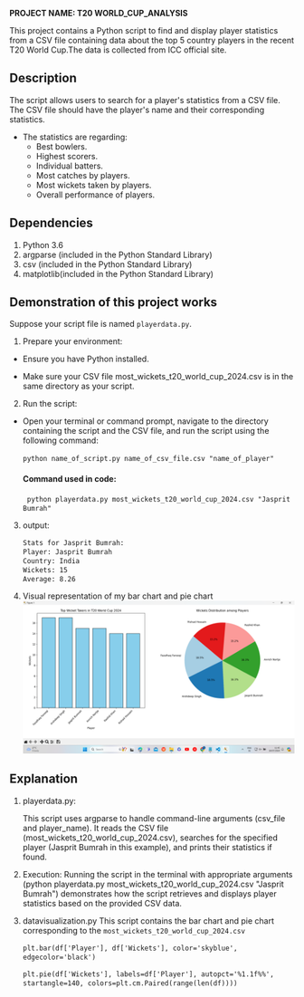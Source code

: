 **PROJECT NAME: T20 WORLD_CUP_ANALYSIS**

This project contains a Python script to find and display player statistics from a CSV file containing data about the top 5 country players in the recent T20 World Cup.The data is collected from ICC official site.

## Description
The script allows users to search for a player's statistics from a CSV file. The CSV file should have the player's name and their corresponding statistics. 
- The statistics are regarding:
    - Best bowlers.
    - Highest scorers.
    - Individual batters.
    - Most catches by players.
    - Most wickets taken by players.
    - Overall performance of players.

## Dependencies
1. Python 3.6
2. argparse (included in the Python Standard Library)
3. csv (included in the Python Standard Library)
4. matplotlib(included in the Python Standard Library)

## Demonstration of this project works
Suppose your script file is named `playerdata.py`.

1. Prepare your environment:

- Ensure you have Python installed.

- Make sure your CSV file most_wickets_t20_world_cup_2024.csv is in the same directory as your script.


2. Run the script:

  - Open your terminal or command prompt, navigate to the directory containing the script and the CSV file, and run the script using the following command:

      
       ` python name_of_script.py name_of_csv_file.csv "name_of_player" `

       #### Command used in code:
       ```
        python playerdata.py most_wickets_t20_world_cup_2024.csv "Jasprit Bumrah" 
       ```


3. output: 
    ```
    Stats for Jasprit Bumrah:
    Player: Jasprit Bumrah
    Country: India
    Wickets: 15
    Average: 8.26
    ```

4. Visual representation of my bar chart and pie chart
![bar chart and pie chart corresponding to my most_wickets_in_t20_world_cup_2024](data_visualization_using_barchart_and_pie.png)

## Explanation
1. playerdata.py: 

   This script uses argparse to handle command-line arguments (csv_file and player_name). It reads the CSV file (most_wickets_t20_world_cup_2024.csv), searches for the specified player (Jasprit Bumrah in this example), and prints their statistics if found.

2. Execution:
   Running the script in the terminal with appropriate arguments (python playerdata.py most_wickets_t20_world_cup_2024.csv "Jasprit Bumrah") demonstrates how the script retrieves and displays player statistics based on the provided CSV data.

3. datavisualization.py
   This script contains the bar chart and pie chart corresponding to the `most_wickets_t20_world_cup_2024.csv`

   ```
   plt.bar(df['Player'], df['Wickets'], color='skyblue', edgecolor='black')
   ```

   ```
   plt.pie(df['Wickets'], labels=df['Player'], autopct='%1.1f%%', startangle=140, colors=plt.cm.Paired(range(len(df))))
   ```
